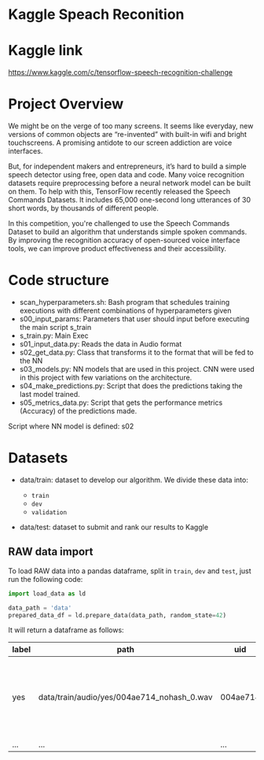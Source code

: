 # Kaggle Speach Reconition 

# Kaggle link
https://www.kaggle.com/c/tensorflow-speech-recognition-challenge

# Project Overview
We might be on the verge of too many screens. It seems like everyday, new versions of common objects are “re-invented” with built-in wifi and bright touchscreens. A promising antidote to our screen addiction are voice interfaces.

But, for independent makers and entrepreneurs, it’s hard to build a simple speech detector using free, open data and code. Many voice recognition datasets require preprocessing before a neural network model can be built on them. To help with this, TensorFlow recently released the Speech Commands Datasets. It includes 65,000 one-second long utterances of 30 short words, by thousands of different people.

In this competition, you're challenged to use the Speech Commands Dataset to build an algorithm that understands simple spoken commands. By improving the recognition accuracy of open-sourced voice interface tools, we can improve product effectiveness and their accessibility.

# Code structure

- scan_hyperparameters.sh: Bash program that schedules training executions with different combinations of hyperparameters given
- s00_input_params: Parameters that user should input before executing the main script s_train
- s_train.py: Main Exec
- s01_input_data.py: Reads the data in Audio format 
- s02_get_data.py: Class that transforms it to the format that will be fed to the NN
- s03_models.py: NN models that are used in this project. CNN were used in this project with few variations on the architecture.
- s04_make_predictions.py: Script that does the predictions taking the last model trained. 
- s05_metrics_data.py: Script that gets the performance metrics (Accuracy) of the predictions made.


Script where NN model is defined: s02

# Datasets
* data/train: dataset to develop our algorithm. We divide these data into:
  * ``train``
  * ``dev``
  * ``validation``

* data/test: dataset to submit and rank our results to Kaggle

## RAW data import
To load RAW data into a pandas dataframe, split in `train`, `dev` and `test`, just run the following code:
```python
import load_data as ld

data_path = 'data'
prepared_data_df = ld.prepare_data(data_path, random_state=42)
```

It will return a dataframe as follows:

|label |path |uid |wav |set|
|------|-----|----|----|---|
|yes|data/train/audio/yes/004ae714_nohash_0.wav|004ae714|\[-91, -176, -111, -95, -120, -151, -133, -133,..|train|
|...|...|...|...|...|


